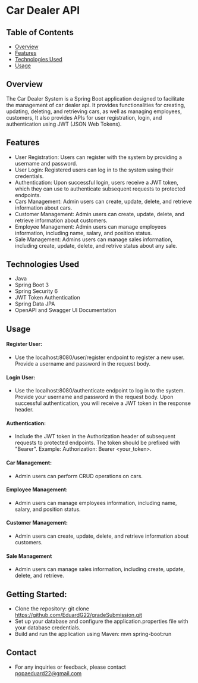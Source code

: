 # Car Dealer API
## Table of Contents
- [Overview](#overview)
- [Features](#features)
- [Technologies Used](#tech)
- [Usage](#usage)
## <a name="overview"></a> Overview
The Car Dealer System is a Spring Boot application designed to facilitate the management of car dealer api. It provides functionalities for creating, updating, deleting, and retrieving cars, as well as managing employees, customers, It also provides APIs for user registration, login, and authentication using JWT (JSON Web Tokens).
## <a name="features"></a> Features
- User Registration: Users can register with the system by providing a username and password.
- User Login: Registered users can log in to the system using their credentials.
- Authentication: Upon successful login, users receive a JWT token, which they can use to authenticate subsequent requests to protected endpoints.
- Cars Management: Admin users can create, update, delete, and retrieve information about cars.
- Customer Management: Admin users can create, update, delete, and retrieve information about customers.
- Employee Management: Admin users can manage employees information, including name, salary, and position status.
- Sale Management: Admins users can manage sales information, including create, update, delete, and retrive status about any sale.

## <a name="tech"></a> Technologies Used
- Java
- Spring Boot 3
- Spring Security 6
- JWT Token Authentication
- Spring Data JPA
- OpenAPI and Swagger UI Documentation
## <a name="usage"></a>Usage
#### Register User:
- Use the localhost:8080/user/register endpoint to register a new user. Provide a username and password in the request body.
#### Login User:
- Use the localhost:8080/authenticate endpoint to log in to the system. Provide your username and password in the request body. Upon successful authentication, you will receive a JWT token in the response header.
#### Authentication:
- Include the JWT token in the Authorization header of subsequent requests to protected endpoints. The token should be prefixed with "Bearer". Example: Authorization: Bearer <your_token>.
#### Car Management:
- Admin users can perform CRUD operations on cars.
#### Employee Management:
- Admin users can manage employees information, including name, salary, and position status.
#### Customer Management:
- Admin users can create, update, delete, and retrieve information about customers.
#### Sale Management
- Admin users can manage sales information, including create, update, delete, and retrieve.
## Getting Started:
- Clone the repository: git clone https://github.com/EduardG22/gradeSubmission.git
- Set up your database and configure the application.properties file with your database credentials.
- Build and run the application using Maven: mvn spring-boot:run
## Contact
- For any inquiries or feedback, please contact popaeduard22@gmail.com
